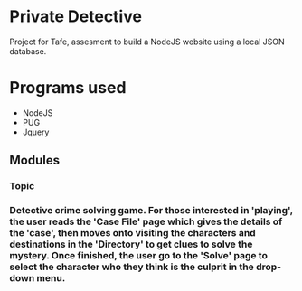 # Private Detective
Project for Tafe, assesment to build a NodeJS website using a local JSON database.

<h1>Programs used</h1>
<ul>
<li>NodeJS</li>
<li>PUG</li>
<li>Jquery</li>
</ul>

<h2> Modules </h2>

<h3>Topic<h3>
<p> Detective crime solving game. For those interested in 'playing', the user reads the 'Case File' page which gives the details of the 'case', then moves onto visiting the characters and destinations in the 'Directory' to get clues to solve the mystery. Once finished, the user go to the 'Solve' page to select the character who they think is the culprit in the drop-down menu. </p>
